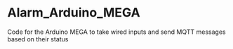# Alarm_Arduino_MEGA
Code for the Arduino MEGA to take wired inputs and send MQTT messages based on their status
